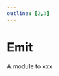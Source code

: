 ```yaml
---
outline: [2,3]
---
```

# Emit <BadgeServer/>

A module to xxx

<!--@include: ./autodoc/convars/autodoc_server_convars.md-->

<!--@include: ./autodoc/autodoc_server_functions.md-->